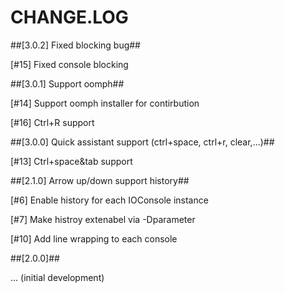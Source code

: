 
# CHANGE.LOG #

##[3.0.2] Fixed blocking bug##

[#15] Fixed console blocking 

##[3.0.1] Support oomph##

[#14] Support oomph installer for contirbution

[#16] Ctrl+R support 

##[3.0.0] Quick assistant support (ctrl+space, ctrl+r, clear,...)##

[#13] Ctrl+space&tab support

##[2.1.0] Arrow up/down support history##

[#6] Enable history for each IOConsole instance

[#7] Make histroy extenabel via -Dparameter

[#10] Add line wrapping to each console

##[2.0.0]##

... (initial development)

